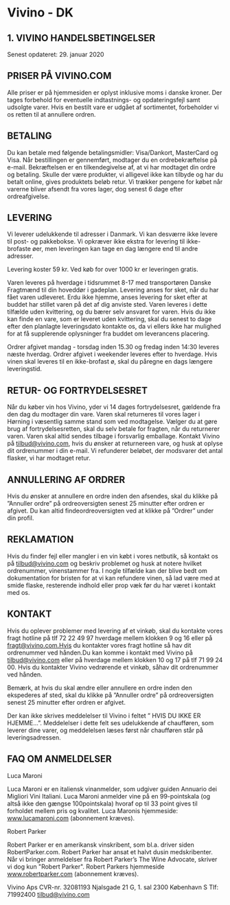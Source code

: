 # Vivino - DK

## 1. VIVINO HANDELSBETINGELSER

Senest opdateret: 29. januar 2020

## PRISER PÅ VIVINO.COM

Alle priser er på hjemmesiden er oplyst inklusive moms i danske kroner. Der tages forbehold for eventuelle indtastnings- og opdateringsfejl samt udsolgte varer. Hvis en bestilt vare er udgået af sortimentet, forbeholder vi os retten til at annullere ordren.

## BETALING

Du kan betale med følgende betalingsmidler: Visa/Dankort, MasterCard og Visa. Når bestillingen er gennemført, modtager du en ordrebekræftelse på e-mail. Bekræftelsen er en tilkendegivelse af, at vi har modtaget din ordre og betaling. Skulle der være produkter, vi alligevel ikke kan tilbyde og har du betalt online, gives produktets beløb retur. Vi trækker pengene for købet når varerne bliver afsendt fra vores lager, dog senest 6 dage efter ordreafgivelse.

## LEVERING

Vi leverer udelukkende til adresser i Danmark. Vi kan desværre ikke levere til post- og pakkebokse. Vi opkræver ikke ekstra for levering til ikke-brofaste øer, men leveringen kan tage en dag længere end til andre adresser.

Levering koster 59 kr.
Ved køb for over 1000 kr er leveringen gratis.

Varen leveres på hverdage i tidsrummet 8-17 med transportøren Danske Fragtmænd til din hoveddør i gadeplan. Levering anses for sket, når du har fået varen udleveret. Erdu ikke hjemme, anses levering for sket efter at buddet har stillet varen på det af dig anviste sted. Varen leveres i dette tilfælde uden kvittering, og du bærer selv ansvaret for varen. Hvis du ikke kan finde en vare, som er leveret uden kvittering, skal du senest to dage efter den planlagte leveringsdato kontakte os, da vi ellers ikke har mulighed for at få supplerende oplysninger fra buddet om leverancens placering.

Ordrer afgivet mandag - torsdag inden 15.30 og fredag inden 14:30 leveres næste hverdag. Ordrer afgivet i weekender leveres efter to hverdage. Hvis vinen skal leveres til en ikke-brofast ø, skal du påregne en dags længere leveringstid.

## RETUR- OG FORTRYDELSESRET

Når du køber vin hos Vivino, yder vi 14 dages fortrydelsesret, gældende fra den dag du modtager din vare. Varen skal returneres til vores lager i Hørning i væsentlig samme stand som ved modtagelse. Vælger du at gøre brug af fortrydelsesretten, skal du selv betale for fragten, når du returnerer varen. Varen skal altid sendes tilbage i forsvarlig emballage. Kontakt Vivino på tilbud@vivino.com, hvis du ønsker at returnereen vare, og husk at oplyse dit ordrenummer i din e-mail. Vi refunderer beløbet, der modsvarer det antal flasker, vi har modtaget retur.

## ANNULLERING AF ORDRER

Hvis du ønsker at annullere en ordre inden den afsendes, skal du klikke på ”Annuller ordre” på ordreoversigten senest 25 minutter efter ordren er afgivet. Du kan altid findeordreoversigten ved at klikke på ”Ordrer” under din profil.

## REKLAMATION

Hvis du finder fejl eller mangler i en vin købt i vores netbutik, så kontakt os på tilbud@vivino.com og beskriv problemet og husk at notere hvilket ordrenummer, vinenstammer fra. I nogle tilfælde kan der blive bedt om dokumentation for bristen for at vi kan refundere vinen, så lad være med at smide flaske, resterende indhold eller prop væk før du har været i kontakt med os.

## KONTAKT

Hvis du oplever problemer med levering af et vinkøb, skal du kontakte vores fragt hotline på tlf 72 22 49 97 hverdage mellem klokken 9 og 16 eller på fragt@vivino.com.Hvis du kontakter vores fragt hotline så hav dit ordrenummer ved hånden.Du kan komme i kontakt med Vivino på tilbud@vivino.com eller på hverdage mellem klokken 10 og 17 på tlf 71 99 24 00. Hvis du kontakter Vivino vedrørende et vinkøb, såhav dit ordrenummer ved hånden. 

Bemærk, at hvis du skal ændre eller annullere en ordre inden den ekspederes af sted, skal du klikke på ”Annuller ordre” på ordreoversigten senest 25 minutter efter ordren er afgivet. 

Der kan ikke skrives meddelelser til Vivino i feltet ” HVIS DU IKKE ER HJEMME...”. Meddelelser i dette felt ses udelukkende af chaufføren, som leverer dine varer, og meddelelsen læses først når chaufføren står på leveringsadressen.

## FAQ OM ANMELDELSER

Luca Maroni

Luca Maroni er en italiensk vinanmelder, som udgiver guiden Annuario dei Migliori Vini Italiani. Luca Maroni anmelder vine på en 99-pointskala (og altså ikke den gængse 100pointskala) hvoraf op til 33 point gives til forholdet mellem pris og kvalitet. Luca Maronis hjemmeside: www.lucamaroni.com (abonnement kræves).

Robert Parker

Robert Parker er en amerikansk vinskribent, som bl.a. driver siden RobertParker.com. Robert Parker har ansat et halvt dusin medskribenter. Når vi bringer anmeldelser fra Robert Parker’s The Wine Advocate, skriver vi dog kun "Robert Parker". Robert Parkers hjemmeside www.robertparker.com (abonnement kræves).

Vivino Aps
CVR-nr. 32081193
Njalsgade 21 G, 1. sal
2300 København S
Tlf: 71992400
tilbud@vivino.com

